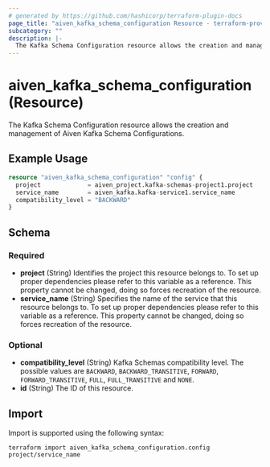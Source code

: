 ```yaml
---
# generated by https://github.com/hashicorp/terraform-plugin-docs
page_title: "aiven_kafka_schema_configuration Resource - terraform-provider-aiven"
subcategory: ""
description: |-
  The Kafka Schema Configuration resource allows the creation and management of Aiven Kafka Schema Configurations.
---
```


# aiven_kafka_schema_configuration (Resource)

The Kafka Schema Configuration resource allows the creation and management of Aiven Kafka Schema Configurations.

## Example Usage

```terraform
resource "aiven_kafka_schema_configuration" "config" {
  project             = aiven_project.kafka-schemas-project1.project
  service_name        = aiven_kafka.kafka-service1.service_name
  compatibility_level = "BACKWARD"
}
```

<!-- schema generated by tfplugindocs -->
## Schema

### Required

- **project** (String) Identifies the project this resource belongs to. To set up proper dependencies please refer to this variable as a reference. This property cannot be changed, doing so forces recreation of the resource.
- **service_name** (String) Specifies the name of the service that this resource belongs to. To set up proper dependencies please refer to this variable as a reference. This property cannot be changed, doing so forces recreation of the resource.

### Optional

- **compatibility_level** (String) Kafka Schemas compatibility level. The possible values are `BACKWARD`, `BACKWARD_TRANSITIVE`, `FORWARD`, `FORWARD_TRANSITIVE`, `FULL`, `FULL_TRANSITIVE` and `NONE`.
- **id** (String) The ID of this resource.

## Import

Import is supported using the following syntax:

```shell
terraform import aiven_kafka_schema_configuration.config project/service_name
```
